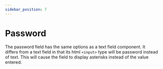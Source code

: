 ```yaml
---
sidebar_position: 7
---
```


# Password

The password field has the same options as a text field component. It differs from a text field in that its html `<input>` type will be password instead of text. This will cause the field to display asterisks instead of the value entered.

